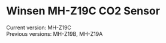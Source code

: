Winsen MH-Z19C CO2 Sensor
=========================

Current version: MH-Z19C  
Previous versions: MH-Z19B, MH-Z19A
